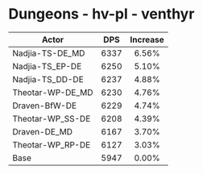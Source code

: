 # Dungeons - hv-pl - venthyr
| Actor | DPS | Increase |
|---|:---:|:---:|
|Nadjia-TS-DE_MD|6337|6.56%|
|Nadjia-TS_EP-DE|6250|5.10%|
|Nadjia-TS_DD-DE|6237|4.88%|
|Theotar-WP-DE_MD|6230|4.76%|
|Draven-BfW-DE|6229|4.74%|
|Theotar-WP_SS-DE|6208|4.39%|
|Draven-DE_MD|6167|3.70%|
|Theotar-WP_RP-DE|6127|3.03%|
|Base|5947|0.00%|
